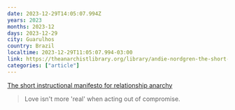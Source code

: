 ```yaml
---
date: 2023-12-29T14:05:07.994Z
years: 2023
months: 2023-12
days: 2023-12-29
city: Guarulhos
country: Brazil
localtime: 2023-12-29T11:05:07.994-03:00
link: https://theanarchistlibrary.org/library/andie-nordgren-the-short-instructional-manifesto-for-relationship-anarchy
categories: ["article"]
---
```

[The short instructional manifesto for relationship anarchy](https://theanarchistlibrary.org/library/andie-nordgren-the-short-instructional-manifesto-for-relationship-anarchy)

> Love isn't more 'real' when acting out of compromise.
